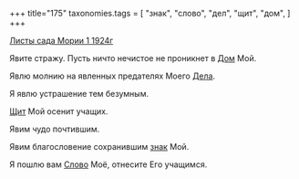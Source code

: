 +++
title="175"
taxonomies.tags = [
 "знак",
 "слово",
 "дел",
 "щит",
 "дом",
]
+++

[Листы сада Мории 1 1924г](/agni/1924)

Явите стражу. Пусть ничто нечистое не проникнет в [Дом](/tags/дом) Мой.   

Явлю молнию на явленных предателях Моего [Дела](/tags/дел).   

Я явлю устрашение тем безумным.   

[Щит](/tags/щит) Мой осенит учащих.   

Явим чудо почтившим.   

Явим благословение сохранившим [знак](/tags/знак) Мой.   

Я пошлю вам [Слово](/tags/слово) Моё, отнесите Его учащимся.   

